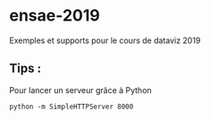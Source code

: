 # ensae-2019
Exemples et supports pour le cours de dataviz 2019


## Tips :
Pour lancer un serveur grâce à Python

```
python -m SimpleHTTPServer 8000
```
